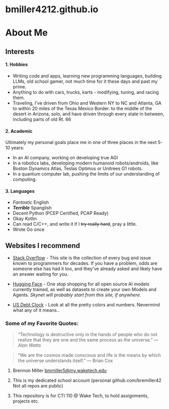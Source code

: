 # bmiller4212.github.io

# About Me
## Interests
#### 1. **Hobbies**

   - Writing code and apps, learning new programming languages, building LLMs, old school gamer, not much time for it these days and past my prime.
   - Anything to do with cars, trucks, karts - modifying, tuning, and racing them.
   - Traveling, I've driven from Ohio and Western NY to NC and Atlanta, GA to within 20 miles of the Texas Mexico Border. to the middle of the desert in Arizona, solo, and have driven through every state in between, including parts of old Rt. 66
   
#### 2. **Academic**

   Ultimately my personal goals place me in one of three places in the next 5-10 years:
   - In an AI company, working on developing true AGI
   - In a robotics labs, developing modern humanoid robots/androids, like Boston Dynamics Atlas, Teslas Optimus or Unitrees G1 robots.
   - In a quantum computer lab, pushing the limits of our understanding of computing.


#### 3. **Languages**

   - *Fantastic* English
   - ***Terrible*** Spanglish
   - Decent Python (PCEP Certified, PCAP Ready)
   - Okay Kotlin
   - Can read C/C++, and write it if I ~~try really hard~~, pray a little.
   - Wrote Go once

## Websites I recommend
- [Stack Overflow](https://www.stackoverflow.com) - This site is the collection of every bug and issue known to programmers for decades. If you have a problem, odds are someone else has had it too, and they've already asked and likely have an answer waiting for you.

- [Hugging Face](https://www.huggingface.co) - One stop shopping for all open source AI models currently trained, as well as datasets to create your own Models and Agents. *Skynet will probably start from this site, if anywhere.*

- [US Debt Clock](https://www.usdebtclock.org/) - Look at all the pretty colors and numbers. Nevermind what any of it means..

### Some of my Favorite Quotes:

> “Technology is destructive only in the hands of people who do not realize that they are one and the same process as the universe.” 
> — *Alan Watts*

> “We are the cosmos made conscious and life is the means by which the universe understands itself.”
> — Brian Cox


1. Brennon Miller
   bmmiller5@my.waketech.edu

2. This is my dedicated school account
   (personal github.com/bremiller42 Not all repos are public)

3. This repository is for CTI 110 @ Wake Tech, to hold assignments, projects etc.

